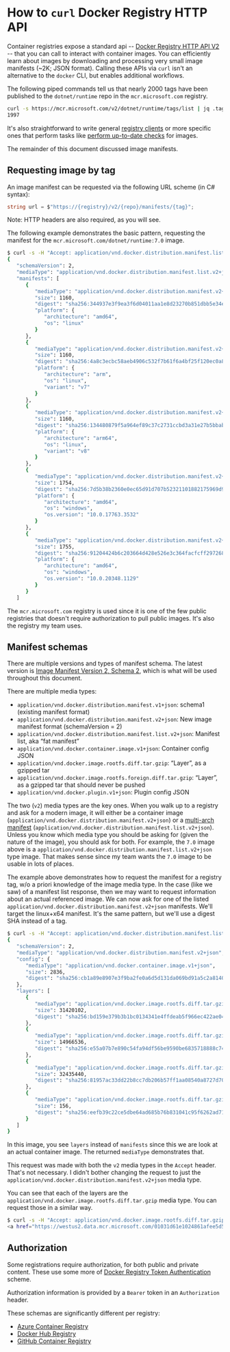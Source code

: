 # How to `curl` Docker Registry HTTP API

Container registries expose a standard api -- [Docker Registry HTTP API V2](https://docs.docker.com/registry/spec/api/) -- that you can call to interact with container images. You can efficiently learn about images by downloading and processing very small image manifests (~2K; JSON format). Calling these APIs via `curl` isn't an alternative to the `docker` CLI, but enables additional workflows.

The following piped commands tell us that nearly 2000 tags have been published to the `dotnet/runtime` repo in the `mcr.microsoft.com` registry.

```bash
curl -s https://mcr.microsoft.com/v2/dotnet/runtime/tags/list | jq .tags | wc -l
1997
```

It's also straightforward to write general [registry clients](https://github.com/mthalman/dredge) or more specific ones that perform tasks like [perform up-to-date checks](https://github.com/richlander/lucy) for images.

The remainder of this document discussed image manifests.

## Requesting image by tag

An image manifest can be requested via the following URL scheme (in C# syntax):

```csharp
string url = $"https://{registry}/v2/{repo}/manifests/{tag}";
```

Note: HTTP headers are also required, as you will see.

The following example demonstrates the basic pattern, requesting the manifest for the `mcr.microsoft.com/dotnet/runtime:7.0` image.

```bash
$ curl -s -H "Accept: application/vnd.docker.distribution.manifest.list.v2+json, application/vnd.docker.distribution.manifest.v2+json" https://mcr.microsoft.com/v2/dotnet/runtime/manifests/7.0
{
   "schemaVersion": 2,
   "mediaType": "application/vnd.docker.distribution.manifest.list.v2+json",
   "manifests": [
      {
         "mediaType": "application/vnd.docker.distribution.manifest.v2+json",
         "size": 1160,
         "digest": "sha256:344937e3f9ea3f6d04011aa1e8d23270b851dbb5e34eb3a98abb6d90d057d9c5",
         "platform": {
            "architecture": "amd64",
            "os": "linux"
         }
      },
      {
         "mediaType": "application/vnd.docker.distribution.manifest.v2+json",
         "size": 1160,
         "digest": "sha256:4a8c3ecbc58aeb4906c532f7b61f6a4bf25f120ec0a83c352b6c6a1b5f55d46b",
         "platform": {
            "architecture": "arm",
            "os": "linux",
            "variant": "v7"
         }
      },
      {
         "mediaType": "application/vnd.docker.distribution.manifest.v2+json",
         "size": 1160,
         "digest": "sha256:134480879f5a964ef89c37c2731ccbd3a31e27b5bbabf4c9821292e01530ebe0",
         "platform": {
            "architecture": "arm64",
            "os": "linux",
            "variant": "v8"
         }
      },
      {
         "mediaType": "application/vnd.docker.distribution.manifest.v2+json",
         "size": 1754,
         "digest": "sha256:7d5b38b2360e0ec65d91d707b52321101882175969d9446b281acb53a3ffcf51",
         "platform": {
            "architecture": "amd64",
            "os": "windows",
            "os.version": "10.0.17763.3532"
         }
      },
      {
         "mediaType": "application/vnd.docker.distribution.manifest.v2+json",
         "size": 1755,
         "digest": "sha256:91204424b6c203664d428e526e3c364facfcff29726816fa45a35814b772d564",
         "platform": {
            "architecture": "amd64",
            "os": "windows",
            "os.version": "10.0.20348.1129"
         }
      }
   ]
```

The `mcr.microsoft.com` registry is used since it is one of the few public registries that doesn't require authorization to pull public images. It's also the registry my team uses.

## Manifest schemas

There are multiple versions and types of manifest schema. The latest version is [Image Manifest Version 2, Schema 2](https://docs.docker.com/registry/spec/manifest-v2-2/), which is what will be used throughout this document.

There are multiple media types:

- `application/vnd.docker.distribution.manifest.v1+json`: schema1 (existing manifest format)
- `application/vnd.docker.distribution.manifest.v2+json`: New image manifest format (schemaVersion = 2)
- `application/vnd.docker.distribution.manifest.list.v2+json`: Manifest list, aka “fat manifest”
- `application/vnd.docker.container.image.v1+json`: Container config JSON
- `application/vnd.docker.image.rootfs.diff.tar.gzip`: “Layer”, as a gzipped tar
- `application/vnd.docker.image.rootfs.foreign.diff.tar.gzip`: “Layer”, as a gzipped tar that should never be pushed
- `application/vnd.docker.plugin.v1+json`: Plugin config JSON

The two (`v2`) media types are the key ones. When you walk up to a registry and ask for a modern image, it will either be a container image (`application/vnd.docker.distribution.manifest.v2+json`) or a [multi-arch manifest](https://www.docker.com/blog/tag/multi-architecture/) (`application/vnd.docker.distribution.manifest.list.v2+json`). Unless you know which media type you should be asking for (given the nature of the image), you should ask for both. For example, the `7.0` image above is a `application/vnd.docker.distribution.manifest.list.v2+json` type image. That makes sense since my team wants the `7.0` image to be usable in lots of places.

The example above demonstrates how to request the manifest for a registry tag, w/o a priori knowledge of the image media type. In the case (like we saw) of a manifest list response, then we may want to request information about an actual referenced image. We can now ask for one of the listed `application/vnd.docker.distribution.manifest.v2+json` manifests. We'll target the linux+x64 manifest. It's the same pattern, but we'll use a digest SHA instead of a tag.

```bash
$ curl -s -H "Accept: application/vnd.docker.distribution.manifest.list.v2+json, application/vnd.docker.distribution.manifest.v2+json" https://mcr.microsoft.com/v2/dotnet/runtime/manifests/sha256:344937e3f9ea3f6d04011aa1e8d23270b851dbb5e34eb3a98abb6d90d057d9c5
{
   "schemaVersion": 2,
   "mediaType": "application/vnd.docker.distribution.manifest.v2+json",
   "config": {
      "mediaType": "application/vnd.docker.container.image.v1+json",
      "size": 2836,
      "digest": "sha256:cb1a89e8907e3f9ba2fe0a6d5d131da069bd91a5c2a814004f5a2542b277d827"
   },
   "layers": [
      {
         "mediaType": "application/vnd.docker.image.rootfs.diff.tar.gzip",
         "size": 31420102,
         "digest": "sha256:bd159e379b3b1bc0134341e4ffdeab5f966ec422ae04818bb69ecef08a823b05"
      },
      {
         "mediaType": "application/vnd.docker.image.rootfs.diff.tar.gzip",
         "size": 14966536,
         "digest": "sha256:e55a07b7e890c54fa94df56be9590be6835718888c746f061dfc526ed2d529ec"
      },
      {
         "mediaType": "application/vnd.docker.image.rootfs.diff.tar.gzip",
         "size": 32435440,
         "digest": "sha256:81957ac33dd22b8cc7db206b57ff1aa08540a8727d70f775509d9a18ff94f6a4"
      },
      {
         "mediaType": "application/vnd.docker.image.rootfs.diff.tar.gzip",
         "size": 156,
         "digest": "sha256:eefb39c22ce5dbe64ad685b76b831041c95f6262ad7198f0944aebafa66175ea"
      }
   ]
}
```

In this image, you see `layers` instead of `manifests` since this we are look at an actual container image. The returned `mediaType` demonstrates that.

This request was made with both the `v2` media types in the `Accept` header. That's not necessary. I didn't bother changing the request to just the `application/vnd.docker.distribution.manifest.v2+json` media type.

You can see that each of the layers are the `application/vnd.docker.image.rootfs.diff.tar.gzip` media type. You can request those in a similar way.

```bash
$ curl -s -H "Accept: application/vnd.docker.image.rootfs.diff.tar.gzip" https://mcr.microsoft.com/v2/dotnet/runtime/blobs/sha256:bd159e379b3b1bc0134341e4ffdeab5f966ec422ae04818bb69ecef08a823b05
<a href="https://westus2.data.mcr.microsoft.com/01031d61e1024861afee5d512651eb9f-h36fskt2ei//docker/registry/v2/blobs/sha256/bd/bd159e379b3b1bc0134341e4ffdeab5f966ec422ae04818bb69ecef08a823b05/data?se=2022-10-16T00%3A09%3A32Z&amp;sig=cTvWiXZD4FZswNFTPXk9U0DrYVrkCwOgc1Do4U79OBI%3D&amp;sp=r&amp;spr=https&amp;sr=b&amp;sv=2016-05-31&amp;regid=01031d61e1024861afee5d512651eb9f">Temporary Redirect</a>.
```

## Authorization

Some registrations require authorization, for both public and private content. These use some more of [Docker Registry Token Authentication](https://docs.docker.com/registry/spec/auth/) scheme.

Authorization information is provided by a `Bearer` token in an `Authorization` header.

These schemas are significantly different per registry:

- [Azure Container Registry](acr.md)
- [Docker Hub Registry](docker-hub.md)
- [GitHub Container Registry](ghcr.md)
